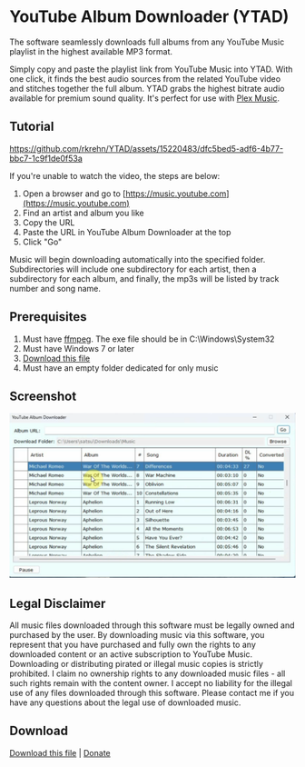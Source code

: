 # YouTube Album Downloader (YTAD)

The software seamlessly downloads full albums from any YouTube Music playlist in the highest available MP3 format.

Simply copy and paste the playlist link from YouTube Music into YTAD. With one click, it finds the best audio sources from the related YouTube video and stitches together the full album. YTAD grabs the highest bitrate audio available for premium sound quality. It's perfect for use with [Plex Music](https://www.plex.tv/plexamp/). 

## Tutorial

https://github.com/rkrehn/YTAD/assets/15220483/dfc5bed5-adf6-4b77-bbc7-1c9f1de0f53a

If you're unable to watch the video, the steps are below:

1. Open a browser and go to [https://music.youtube.com](https://music.youtube.com)
2. Find an artist and album you like
3. Copy the URL
4. Paste the URL in YouTube Album Downloader at the top
5. Click "Go"

Music will begin downloading automatically into the specified folder. Subdirectories will include one subdirectory for each artist, then a subdirectory for each album, and finally, the mp3s will be listed by track number and song name.

## Prerequisites

1. Must have [ffmpeg](https://ffmpeg.org/). The exe file should be in C:\Windows\System32
2. Must have Windows 7 or later
3. [Download this file](https://github.com/rkrehn/YTAD/releases/tag/main)
4. Must have an empty folder dedicated for only music

## Screenshot

![Screenshot](2023-12-11_22-45.png)

## Legal Disclaimer

All music files downloaded through this software must be legally owned and purchased by the user. By downloading music via this software, you represent that you have purchased and fully own the rights to any downloaded content or an active subscription to YouTube Music. Downloading or distributing pirated or illegal music copies is strictly prohibited. I claim no ownership rights to any downloaded music files - all such rights remain with the content owner. I accept no liability for the illegal use of any files downloaded through this software. Please contact me if you have any questions about the legal use of downloaded music.

## Download

[Download this file](https://github.com/rkrehn/YTAD/releases/tag/main) | [Donate](https://www.paypal.com/donate/?hosted_button_id=E67KQM3NRZE6W)
